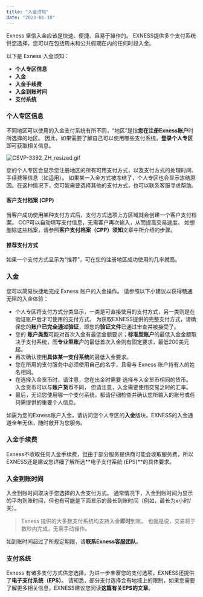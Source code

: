 ```yaml
---
title: "入金须知"
date: "2023-01-10"
---
```


Exness 坚信入金应该是快速、便捷、且易于操作的。 EXNESS提供多个支付系统供您选择，您可以在包括周末和公共假期在内的任何时段入金。

以下是 Exness 入金须知：

- **个人专区信息**
- **入金**
- **入金手续费**
- **入金到账时间**
- **支付系统**

### 个人专区信息

不同地区可以使用的入金支付系统有所不同，“地区”是指**您在注册Exness账户**时所选择的地区。 因此，如果需要了解自己可以使用哪些支付系统，**登录个人专区**即可获取相关信息。

![CSVP-3392_ZH_resized.gif](https://cdn.jsdelivr.net/gh/jarlin8/OSS@main/exhelp/CSVP-3392_ZH_resized.gif)

您的个人专区会显示您注册地区的所有可用支付方式，以及支付方式的处理时间、手续费等信息（如适用）。 如果某一入金方式被冻结了，个人专区也会显示冻结原因。在这种情况下，您可能需要选择其他的支付方式，也可以联系客服寻求帮助。

#### **客户支付档案 (CPP)**

当客户成功使用某种支付方式后，支付方式选项上方区域就会创建一个客户支付档案。 CCP可以自动填写支付信息，无需客户再次输入，从而提高交易速度。 如想删除这些档案，请参照**客户支付档案（CPP）须知**文章中所介绍的步骤。

#### **推荐支付方式**

如果一个支付方式显示为“推荐”，可在您的注册地区成功使用的几率就高。

### 入金

您可以简易快捷地完成 Exness 账户的入金操作。 请参照以下小建议以获得畅通无阻的入金体验：

- 个人专区将支付方式分类显示，一类是可直接使用的支付方式，另一类则是在验证账户后才可使用的支付方式。 为获取EXNESS提供的完整支付方式，请确保您的**账户已完全通过验证**，即您的**验证文件**已通过审查并被接受了。
- 您的 **账户类型**可能对首次入金有最低金额要求；**标准型账户**的最低入金金额取决于支付系统，而**专业型账户**的最低首次入金则有固定要求，最低200美元起。
- 再次确认使用**具体某一支付系统**的最低入金要求。
- 您在所用的支付服务中必须使用自己的名字，且需与 Exness 账户持有人的姓名相同。
- 在选择入金货币时，请注意，您在出金时需要 选择与入金货币相同的货币。 入金货币可以与**账户货币**不同， 但请注意，入金需要使用交易之时的汇率。
- 最后，无论您使用哪一个支付系统，都请仔细检查并确认您所输入的账号或任何需提供的重要个人信息。

如需为您的Exness账户入金，请访问您个人专区的**入金**版块。EXNESS的入金通道全年无休，随时敞开为您服务。

### 入金手续费

Exness不收取任何入金手续费，但由于部分服务提供商可能会收取服务费，所以EXNESS还是建议您详细了解所选**电子支付系统 (EPS)**的具体要求。

### 入金到账时间

入金到账时间取决于您选择的入金支付方式。 通常情况下，入金到账时间为显示的平均到账时间，但也有可能是下面显示的最长到账时间（例如，最长为x小时/天）。

> Exness 提供的大多数支付系统均支持入金**即时**到账。 也就是说，交易将于数秒内完成，无需手动操作。

如到账时间超过了所规定期限，请**联系Exness客服团队**。

### 支付系统

Exness 有诸多支付方式供您选择，为进一步丰富您的支付选项，EXNESS还提供了**电子支付系统（EPS）**。 请知悉，部分支付选择会有地域上的限制，如果您需要了解更多相关信息，EXNESS建议您阅读**这篇有关EPS的文章**。
